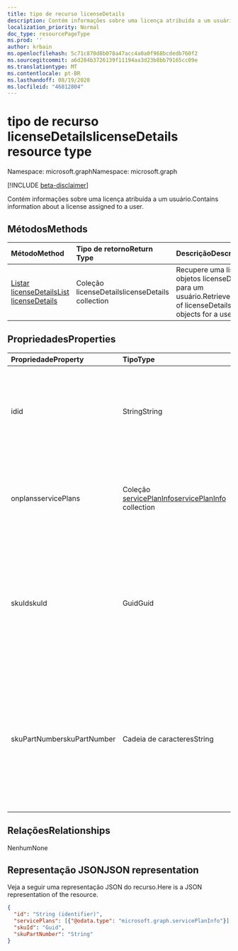 ```yaml
---
title: tipo de recurso licenseDetails
description: Contém informações sobre uma licença atribuída a um usuário.
localization_priority: Normal
doc_type: resourcePageType
ms.prod: ''
author: krbain
ms.openlocfilehash: 5c71c870d8b078a47acc4a0a0f968bcdedb760f2
ms.sourcegitcommit: a6d284b3726139f11194aa3d23b8bb79165cc09e
ms.translationtype: MT
ms.contentlocale: pt-BR
ms.lasthandoff: 08/19/2020
ms.locfileid: "46812804"
---
```

# <a name="licensedetails-resource-type"></a><span data-ttu-id="59f61-103">tipo de recurso licenseDetails</span><span class="sxs-lookup"><span data-stu-id="59f61-103">licenseDetails resource type</span></span>

<span data-ttu-id="59f61-104">Namespace: microsoft.graph</span><span class="sxs-lookup"><span data-stu-id="59f61-104">Namespace: microsoft.graph</span></span>

[!INCLUDE [beta-disclaimer](../../includes/beta-disclaimer.md)]

<span data-ttu-id="59f61-105">Contém informações sobre uma licença atribuída a um usuário.</span><span class="sxs-lookup"><span data-stu-id="59f61-105">Contains information about a license assigned to a user.</span></span>

## <a name="methods"></a><span data-ttu-id="59f61-106">Métodos</span><span class="sxs-lookup"><span data-stu-id="59f61-106">Methods</span></span>

| <span data-ttu-id="59f61-107">Método</span><span class="sxs-lookup"><span data-stu-id="59f61-107">Method</span></span>           | <span data-ttu-id="59f61-108">Tipo de retorno</span><span class="sxs-lookup"><span data-stu-id="59f61-108">Return Type</span></span>    |<span data-ttu-id="59f61-109">Descrição</span><span class="sxs-lookup"><span data-stu-id="59f61-109">Description</span></span>|
|:---------------|:--------|:----------|
|[<span data-ttu-id="59f61-110">Listar licenseDetails</span><span class="sxs-lookup"><span data-stu-id="59f61-110">List licenseDetails</span></span>](../api/user-list-licensedetails.md) | <span data-ttu-id="59f61-111">Coleção licenseDetails</span><span class="sxs-lookup"><span data-stu-id="59f61-111">licenseDetails collection</span></span> |<span data-ttu-id="59f61-112">Recupere uma lista de objetos licenseDetails para um usuário.</span><span class="sxs-lookup"><span data-stu-id="59f61-112">Retrieve a list of licenseDetails objects for a user.</span></span>|

<!--|[Get licenseDetails](../api/licensedetails-get.md) | licenseDetails |Read properties and relationships of a licenseDetails object.|-->

## <a name="properties"></a><span data-ttu-id="59f61-113">Propriedades</span><span class="sxs-lookup"><span data-stu-id="59f61-113">Properties</span></span>
| <span data-ttu-id="59f61-114">Propriedade</span><span class="sxs-lookup"><span data-stu-id="59f61-114">Property</span></span>     | <span data-ttu-id="59f61-115">Tipo</span><span class="sxs-lookup"><span data-stu-id="59f61-115">Type</span></span>   |<span data-ttu-id="59f61-116">Descrição</span><span class="sxs-lookup"><span data-stu-id="59f61-116">Description</span></span>|
|:---------------|:--------|:----------|
|<span data-ttu-id="59f61-117">id</span><span class="sxs-lookup"><span data-stu-id="59f61-117">id</span></span>|<span data-ttu-id="59f61-118">String</span><span class="sxs-lookup"><span data-stu-id="59f61-118">String</span></span>| <span data-ttu-id="59f61-119">O identificador exclusivo do objeto de detalhes da licença.</span><span class="sxs-lookup"><span data-stu-id="59f61-119">The unique identifier for the license detail object.</span></span> <span data-ttu-id="59f61-120">Somente leitura, chave, não anulável</span><span class="sxs-lookup"><span data-stu-id="59f61-120">Read-only, Key, Not nullable</span></span> |
|<span data-ttu-id="59f61-121">onplans</span><span class="sxs-lookup"><span data-stu-id="59f61-121">servicePlans</span></span>|<span data-ttu-id="59f61-122">Coleção [servicePlanInfo](serviceplaninfo.md)</span><span class="sxs-lookup"><span data-stu-id="59f61-122">[servicePlanInfo](serviceplaninfo.md) collection</span></span>| <span data-ttu-id="59f61-123">Informações sobre os planos de serviço atribuídos com a licença.</span><span class="sxs-lookup"><span data-stu-id="59f61-123">Information about the service plans assigned with the license.</span></span> <span data-ttu-id="59f61-124">Somente leitura, não nulo</span><span class="sxs-lookup"><span data-stu-id="59f61-124">Read-only, Not nullable</span></span> |
|<span data-ttu-id="59f61-125">skuId</span><span class="sxs-lookup"><span data-stu-id="59f61-125">skuId</span></span>|<span data-ttu-id="59f61-126">Guid</span><span class="sxs-lookup"><span data-stu-id="59f61-126">Guid</span></span>| <span data-ttu-id="59f61-127">Identificador exclusivo (GUID) do serviço SKU.</span><span class="sxs-lookup"><span data-stu-id="59f61-127">Unique identifier (GUID) for the service SKU.</span></span> <span data-ttu-id="59f61-128">Igual à propriedade skuId no objeto [SubscribedSku](subscribedsku.md) relacionado.</span><span class="sxs-lookup"><span data-stu-id="59f61-128">Equal to the skuId property on the related [SubscribedSku](subscribedsku.md) object.</span></span> <span data-ttu-id="59f61-129">Somente leitura</span><span class="sxs-lookup"><span data-stu-id="59f61-129">Read-only</span></span> |
|<span data-ttu-id="59f61-130">skuPartNumber</span><span class="sxs-lookup"><span data-stu-id="59f61-130">skuPartNumber</span></span>|<span data-ttu-id="59f61-131">Cadeia de caracteres</span><span class="sxs-lookup"><span data-stu-id="59f61-131">String</span></span>| <span data-ttu-id="59f61-132">Nome de exibição SKU exclusivo.</span><span class="sxs-lookup"><span data-stu-id="59f61-132">Unique SKU display name.</span></span> <span data-ttu-id="59f61-133">Igual ao skuPartNumber no objeto [SubscribedSku](subscribedsku.md) relacionado; por exemplo: "AAD_Premium".</span><span class="sxs-lookup"><span data-stu-id="59f61-133">Equal to the skuPartNumber on the related [SubscribedSku](subscribedsku.md) object; for example: "AAD_Premium".</span></span> <span data-ttu-id="59f61-134">Somente leitura</span><span class="sxs-lookup"><span data-stu-id="59f61-134">Read-only</span></span> |

## <a name="relationships"></a><span data-ttu-id="59f61-135">Relações</span><span class="sxs-lookup"><span data-stu-id="59f61-135">Relationships</span></span>
<span data-ttu-id="59f61-136">Nenhum</span><span class="sxs-lookup"><span data-stu-id="59f61-136">None</span></span>

## <a name="json-representation"></a><span data-ttu-id="59f61-137">Representação JSON</span><span class="sxs-lookup"><span data-stu-id="59f61-137">JSON representation</span></span>
<span data-ttu-id="59f61-138">Veja a seguir uma representação JSON do recurso.</span><span class="sxs-lookup"><span data-stu-id="59f61-138">Here is a JSON representation of the resource.</span></span>

<!-- {
  "blockType": "resource",
  "optionalProperties": [

  ],
  "@odata.type": "microsoft.graph.licenseDetails"
}-->

```json
{
  "id": "String (identifier)",
  "servicePlans": [{"@odata.type": "microsoft.graph.servicePlanInfo"}],
  "skuId": "Guid",
  "skuPartNumber": "String"
}

```

<!-- uuid: 8fcb5dbc-d5aa-4681-8e31-b001d5168d79
2015-10-25 14:57:30 UTC -->
<!--
{
  "type": "#page.annotation",
  "description": "licenseDetails resource",
  "keywords": "",
  "section": "documentation",
  "tocPath": "",
  "suppressions": []
}
-->
